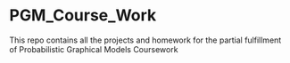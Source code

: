 # PGM_Course_Work
This repo contains all the projects and homework for the partial fulfillment of Probabilistic Graphical Models Coursework

